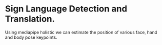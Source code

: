 # Sign Language Detection and Translation.
 Using mediapipe holistic we can estimate the position of various face, hand and body pose keypoints.
